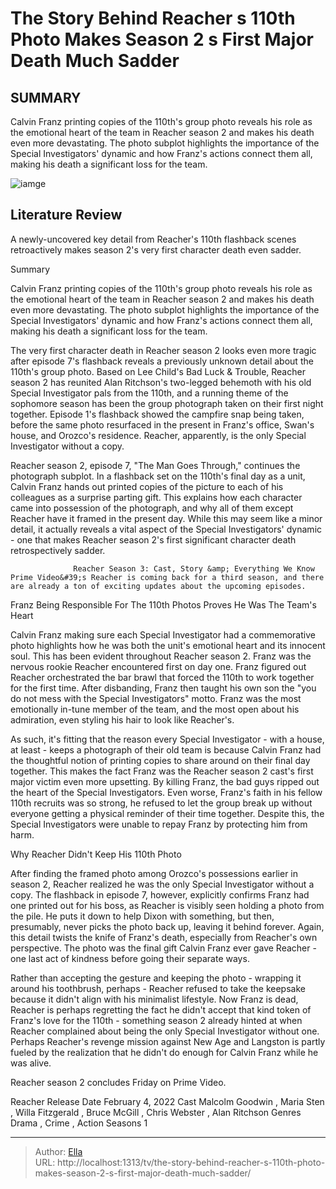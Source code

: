# The Story Behind Reacher s 110th Photo Makes Season 2 s First Major Death Much Sadder


## SUMMARY 



  Calvin Franz printing copies of the 110th&#39;s group photo reveals his role as the emotional heart of the team in Reacher season 2 and makes his death even more devastating.   The photo subplot highlights the importance of the Special Investigators&#39; dynamic and how Franz&#39;s actions connect them all, making his death a significant loss for the team.  

![iamge](https://static1.srcdn.com/wordpress/wp-content/uploads/2024/01/alan-ritchson-as-jack-reacher-and-reacher-special-investigators-photo.jpg)

## Literature Review
A newly-uncovered key detail from Reacher&#39;s 110th flashback scenes retroactively makes season 2&#39;s very first character death even sadder.





Summary

  Calvin Franz printing copies of the 110th&#39;s group photo reveals his role as the emotional heart of the team in Reacher season 2 and makes his death even more devastating.   The photo subplot highlights the importance of the Special Investigators&#39; dynamic and how Franz&#39;s actions connect them all, making his death a significant loss for the team.  







The very first character death in Reacher season 2 looks even more tragic after episode 7&#39;s flashback reveals a previously unknown detail about the 110th&#39;s group photo. Based on Lee Child&#39;s Bad Luck &amp; Trouble, Reacher season 2 has reunited Alan Ritchson&#39;s two-legged behemoth with his old Special Investigator pals from the 110th, and a running theme of the sophomore season has been the group photograph taken on their first night together. Episode 1&#39;s flashback showed the campfire snap being taken, before the same photo resurfaced in the present in Franz&#39;s office, Swan&#39;s house, and Orozco&#39;s residence. Reacher, apparently, is the only Special Investigator without a copy.

Reacher season 2, episode 7, &#34;The Man Goes Through,&#34; continues the photograph subplot. In a flashback set on the 110th&#39;s final day as a unit, Calvin Franz hands out printed copies of the picture to each of his colleagues as a surprise parting gift. This explains how each character came into possession of the photograph, and why all of them except Reacher have it framed in the present day. While this may seem like a minor detail, it actually reveals a vital aspect of the Special Investigators&#39; dynamic - one that makes Reacher season 2&#39;s first significant character death retrospectively sadder.




                  Reacher Season 3: Cast, Story &amp; Everything We Know   Prime Video&#39;s Reacher is coming back for a third season, and there are already a ton of exciting updates about the upcoming episodes.     


 Franz Being Responsible For The 110th Photos Proves He Was The Team&#39;s Heart 
          

Calvin Franz making sure each Special Investigator had a commemorative photo highlights how he was both the unit&#39;s emotional heart and its innocent soul. This has been evident throughout Reacher season 2. Franz was the nervous rookie Reacher encountered first on day one. Franz figured out Reacher orchestrated the bar brawl that forced the 110th to work together for the first time. After disbanding, Franz then taught his own son the &#34;you do not mess with the Special Investigators&#34; motto. Franz was the most emotionally in-tune member of the team, and the most open about his admiration, even styling his hair to look like Reacher&#39;s.




As such, it&#39;s fitting that the reason every Special Investigator - with a house, at least - keeps a photograph of their old team is because Calvin Franz had the thoughtful notion of printing copies to share around on their final day together. This makes the fact Franz was the Reacher season 2 cast&#39;s first major victim even more upsetting. By killing Franz, the bad guys ripped out the heart of the Special Investigators. Even worse, Franz&#39;s faith in his fellow 110th recruits was so strong, he refused to let the group break up without everyone getting a physical reminder of their time together. Despite this, the Special Investigators were unable to repay Franz by protecting him from harm.



 Why Reacher Didn&#39;t Keep His 110th Photo 
          

After finding the framed photo among Orozco&#39;s possessions earlier in season 2, Reacher realized he was the only Special Investigator without a copy. The flashback in episode 7, however, explicitly confirms Franz had one printed out for his boss, as Reacher is visibly seen holding a photo from the pile. He puts it down to help Dixon with something, but then, presumably, never picks the photo back up, leaving it behind forever. Again, this detail twists the knife of Franz&#39;s death, especially from Reacher&#39;s own perspective. The photo was the final gift Calvin Franz ever gave Reacher - one last act of kindness before going their separate ways.




Rather than accepting the gesture and keeping the photo - wrapping it around his toothbrush, perhaps - Reacher refused to take the keepsake because it didn&#39;t align with his minimalist lifestyle. Now Franz is dead, Reacher is perhaps regretting the fact he didn&#39;t accept that kind token of Franz&#39;s love for the 110th - something season 2 already hinted at when Reacher complained about being the only Special Investigator without one. Perhaps Reacher&#39;s revenge mission against New Age and Langston is partly fueled by the realization that he didn&#39;t do enough for Calvin Franz while he was alive.



Reacher season 2 concludes Friday on Prime Video.




  Reacher   Release Date   February 4, 2022    Cast   Malcolm Goodwin , Maria Sten , Willa Fitzgerald , Bruce McGill , Chris Webster , Alan Ritchson    Genres   Drama , Crime , Action    Seasons   1       





---

> Author: [Ella](https://instagram.hk.cn/)  
> URL: http://localhost:1313/tv/the-story-behind-reacher-s-110th-photo-makes-season-2-s-first-major-death-much-sadder/  

